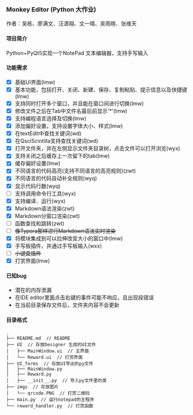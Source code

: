 ### Monkey Editor (Python 大作业)

作者：吴栋、廖满文、汪潇翔、文一晴、吴雨暄、张维天

#### 项目简介

Python+PyQt5实现一个NotePad 文本编辑器，支持手写输入

#### 功能需求

- [x]   基础UI界面(lmw)
- [x]   基本功能，包括打开、关闭、新建、保存、复制粘贴、提示信息以及快捷键(lmw)
- [x]   支持同时打开多个窗口，并且能在窗口间进行切换(lmw)
- [x]   修改文件之后在Tab中文件名最后前显示'*'(lmw)
- [x]   支持编程语言选择及切换(lmw)
- [x]   添加偏好设置，支持设置字体大小、样式(lmw)
- [x]   在textEdit中查找关键词(wd)
- [x]   在QsciScintilla支持查找关键词(wd)
- [x]   打开文件夹，并在左侧显示文件夹目录树，点击文件可以打开浏览(wyx)
- [x]   支持关闭之后缓存上一次留下的tab(lmw)
- [x]   缓存偏好设置(lmw)
- [x]   不同语言的代码高亮(支持不同语言的高亮规则)(zwt)
- [x]   不同语言的代码自动补全规则(wyq)
- [x]   显示代码行数(wyq)
- [ ]   支持调用命令行工具(wyx)
- [x]   支持编译、运行(wyx)
- [x]   Markdown语法渲染(zwt)
- [x]   Markdown分窗口渲染(zwt)
- [ ]   函数查找和跳转(zwt)
- [ ]   ~~像Typora那样进行Markdown语法实时渲染~~
- [x]   将模块集成到可以拉伸改变大小的窗口中(lmw)
- [x]   手写板插件，并通过手写板输入(wxx)
- [ ]   ~~小键盘插件~~
- [x]   打赏界面(lmw)

#### 已知bug
* 潜在的内存泄漏
* 在IDE editor里面点击右键的事件可能不响应，且出现段错误
* 在当前目录保存文件后，文件夹内容不会更新

#### 目录格式

```
.
├── README.md  // README
├── UI  // 存放Designer 生成的UI文件
│   ├── MainWindow.ui  // 主界面
│   └── Reward.ui  // 打赏界面
├── UI_forms  // 存放UI导出的py文件
│   ├── MainWindow.py
│   ├── Reward.py
│   ├── __init__.py  // 导入py文件里的类
├── imgs  // 存放图片
│   └── qrcode.PNG  // 打赏二维码
├── main.py  // 运行notepad的主程序
└── reward_handler.py  // 打赏函数
```







